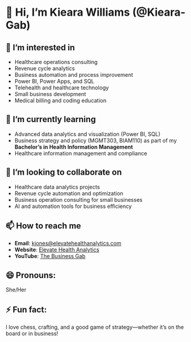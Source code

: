 # 👋 Hi, I’m Kieara Williams (@Kieara-Gab)

## 👀 I’m interested in  
- Healthcare operations consulting  
- Revenue cycle analytics  
- Business automation and process improvement  
- Power BI, Power Apps, and SQL  
- Telehealth and healthcare technology  
- Small business development  
- Medical billing and coding education  

## 🌱 I’m currently learning  
- Advanced data analytics and visualization (Power BI, SQL)  
- Business strategy and policy (MGMT303, BIAM110) as part of my **Bachelor’s in Health Information Management**  
- Healthcare information management and compliance  

## 💞️ I’m looking to collaborate on  
- Healthcare data analytics projects  
- Revenue cycle automation and optimization  
- Business operation consulting for small businesses  
- AI and automation tools for business efficiency

## 📫 How to reach me  
- **Email**: kjones@elevatehealthanalytics.com
- **Website**: [Elevate Health Analytics](https://sites.google.com/elevatehealthanalytics.com/elevate-health/home)  
- **YouTube**: [The Business Gab](https://www.youtube.com/channel/UC10vYLcoof_MkvhbqLeImsA)  

## 😄 Pronouns:  
She/Her  

## ⚡ Fun fact:  
I love chess, crafting, and a good game of strategy—whether it’s on the board or in business!  
